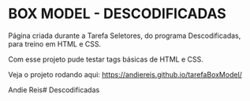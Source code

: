 # BOX MODEL - DESCODIFICADAS

Página criada durante a Tarefa Seletores, do programa Descodificadas, para treino em HTML e CSS.

Com esse projeto pude testar tags básicas de HTML e CSS.


Veja o projeto rodando aqui: https://andiereis.github.io/tarefaBoxModel/



Andie Reis# Descodificadas
